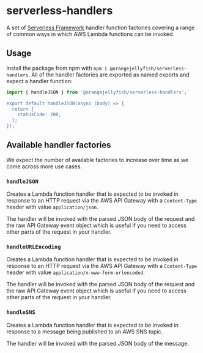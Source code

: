 # serverless-handlers

A set of [Serverless Framework][sls] handler function factories covering a range
of common ways in which AWS Lambda functions can be invoked.

## Usage

Install the package from npm with `npm i @orangejellyfish/serverless-handlers`.
All of the handler factories are exported as named exports and expect a handler
function:

```js
import { handleJSON } from '@orangejellyfish/serverless-handlers';`

export default handleJSON(async (body) => {
  return {
    statusCode: 200,
  };
});
```

## Available handler factories

We expect the number of available factories to increase over time as we come
across more use cases.

### `handleJSON`

Creates a Lambda function handler that is expected to be invoked in response to
an HTTP request via the AWS API Gateway with a `Content-Type` header with value
`application/json`.

The handler will be invoked with the parsed JSON body of the request and the
raw API Gateway event object which is useful if you need to access other parts
of the request in your handler.

### `handleURLEncoding`

Creates a Lambda function handler that is expected to be invoked in response to
an HTTP request via the AWS API Gateway with a `Content-Type` header with value
`application/x-www-form-urlencoded`.

The handler will be invoked with the parsed JSON body of the request and the
raw API Gateway event object which is useful if you need to access other parts
of the request in your handler.

### `handleSNS`

Creates a Lambda function handler that is expected to be invoked in response to
a message being published to an AWS SNS topic.

The handler will be invoked with the parsed JSON body of the message.

[sls]: https://serverless.com/framework/
